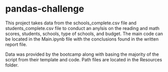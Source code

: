 # pandas-challenge

This project takes data from the schools_complete.csv file and students_complete.csv file to conduct an anylsis on the reading and math scores, students, schools, type of schools, and budget. The main code can be located in the Main.ipynb file with the conclusions found in the written report file.

Data was provided by the bootcamp along with basing the majority of the script from their template and code. Path files are located in the Resources folder.